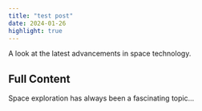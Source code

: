```yaml
---
title: "test post"
date: 2024-01-26
highlight: true
---
```


A look at the latest advancements in space technology.

## Full Content
Space exploration has always been a fascinating topic...
